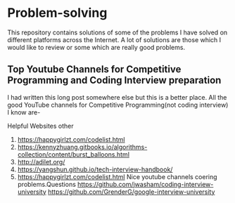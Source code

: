 # Problem-solving
This repository contains solutions of some of the problems I have solved on different platforms across the Internet.
A lot of solutions are those which I would like to review or some which are really good problems.



## Top Youtube Channels for Competitive Programming and Coding Interview preparation

I had written this long post somewhere else but this is a better place.
All the good YouTube channels for Competitive Programming(not coding interview) I know are-

Helpful Websites other 
1. https://happygirlzt.com/codelist.html
2. https://kennyzhuang.gitbooks.io/algorithms-collection/content/burst_balloons.html
3. http://adilet.org/
4. https://yangshun.github.io/tech-interview-handbook/
5. https://happygirlzt.com/codelist.html Nice youtube channels coering problems.Questions 
https://github.com/jwasham/coding-interview-university
https://github.com/GrenderG/google-interview-university


